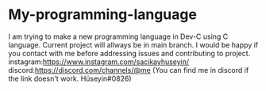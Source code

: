 # My-programming-language
I am trying to make a new programming language in Dev-C  using C language. Current project will allways be in main branch. 
I would be happy if you contact with me before addressing issues and contributing to project.
instagram:https://www.instagram.com/sacikayhuseyin/   
discord:https://discord.com/channels/@me    (You can find me in discord if the link doesn't work. Hüseyin#0826)
